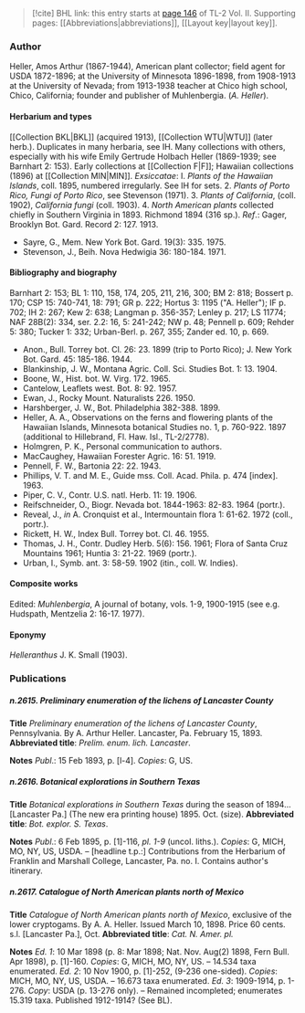 > [!cite] BHL link: this entry starts at [page 146](https://www.biodiversitylibrary.org/item/103253#page/172/mode/1up) of TL-2 Vol. II.
> Supporting pages: [[Abbreviations|abbreviations]], [[Layout key|layout key]].

### Author

Heller, Amos Arthur (1867-1944), American plant collector; field agent for USDA 1872-1896; at the University of Minnesota 1896-1898, from 1908-1913 at the University of Nevada; from 1913-1938 teacher at Chico high school, Chico, California; founder and publisher of Muhlenbergia. (*A. Heller*).

#### Herbarium and types

[[Collection BKL|BKL]] (acquired 1913), [[Collection WTU|WTU]] (later herb.). Duplicates in many herbaria, see IH. Many collections with others, especially with his wife Emily Gertrude Holbach Heller (1869-1939; see Barnhart 2: 153). Early collections at [[Collection F|F]]; Hawaiian collections (1896) at [[Collection MIN|MIN]].
*Exsiccatae*: I. *Plants of the Hawaiian Islands*, coll. 1895, numbered irregularly. See IH for sets. 2. *Plants of Porto Rico, Fungi of Porto Rico*, see Stevenson (1971). 3. *Plants of California*, (coll. 1902), *California fungi* (coll. 1903). 4. *North American plants* collected chiefly in Southern Virginia in 1893. Richmond 1894 (316 sp.).
*Ref*.: Gager, Brooklyn Bot. Gard. Record 2: 127. 1913.
- Sayre, G., Mem. New York Bot. Gard. 19(3): 335. 1975.
- Stevenson, J., Beih. Nova Hedwigia 36: 180-184. 1971.

#### Bibliography and biography

Barnhart 2: 153; BL 1: 110, 158, 174, 205, 211, 216, 300; BM 2: 818; Bossert p. 170; CSP 15: 740-741, 18: 791; GR p. 222; Hortus 3: 1195 ("A. Heller"); IF p. 702; IH 2: 267; Kew 2: 638; Langman p. 356-357; Lenley p. 217; LS 11774; NAF 28B(2): 334, ser. 2.2: 16, 5: 241-242; NW p. 48; Pennell p. 609; Rehder 5: 380; Tucker 1: 332; Urban-Berl. p. 267, 355; Zander ed. 10, p. 669.
- Anon., Bull. Torrey bot. Cl. 26: 23. 1899 (trip to Porto Rico); J. New York Bot. Gard. 45: 185-186. 1944.
- Blankinship, J. W., Montana Agric. Coll. Sci. Studies Bot. 1: 13. 1904.
- Boone, W., Hist. bot. W. Virg. 172. 1965.
- Cantelow, Leaflets west. Bot. 8: 92. 1957.
- Ewan, J., Rocky Mount. Naturalists 226. 1950.
- Harshberger, J. W., Bot. Philadelphia 382-388. 1899.
- Heller, A. A., Observations on the ferns and flowering plants of the Hawaiian Islands, Minnesota botanical Studies no. 1, p. 760-922. 1897 (additional to Hillebrand, Fl. Haw. Isl., TL-2/2778).
- Holmgren, P. K., Personal communication to authors.
- MacCaughey, Hawaiian Forester Agric. 16: 51. 1919.
- Pennell, F. W., Bartonia 22: 22. 1943.
- Phillips, V. T. and M. E., Guide mss. Coll. Acad. Phila. p. 474 \[index\]. 1963.
- Piper, C. V., Contr. U.S. natl. Herb. 11: 19. 1906.
- Reifschneider, O., Biogr. Nevada bot. 1844-1963: 82-83. 1964 (portr.).
- Reveal, J., *in* A. Cronquist et al., Intermountain flora 1: 61-62. 1972 (coll., portr.).
- Rickett, H. W., Index Bull. Torrey bot. Cl. 46. 1955.
- Thomas, J. H., Contr. Dudley Herb. 5(6): 156. 1961; Flora of Santa Cruz Mountains 1961; Huntia 3: 21-22. 1969 (portr.).
- Urban, I., Symb. ant. 3: 58-59. 1902 (itin., coll. W. Indies).

#### Composite works

Edited: *Muhlenbergia*, A journal of botany, vols. 1-9, 1900-1915 (see e.g. Hudspath, Mentzelia 2: 16-17. 1977).

#### Eponymy

*Helleranthus* J. K. Small (1903).

### Publications

##### n.2615. Preliminary enumeration of the lichens of Lancaster County

**Title**
*Preliminary enumeration of the lichens of Lancaster County*, Pennsylvania. By A. Arthur Heller. Lancaster, Pa. February 15, 1893.
**Abbreviated title**: *Prelim. enum. lich. Lancaster*.

**Notes**
*Publ*.: 15 Feb 1893, p. \[l-4\]. *Copies*: G, US.

##### n.2616. Botanical explorations in Southern Texas

**Title**
*Botanical explorations in Southern Texas* during the season of 1894... \[Lancaster Pa.\] (The new era printing house) 1895. Oct. (size).
**Abbreviated title**: *Bot. explor. S. Texas*.

**Notes**
*Publ*.: 6 Feb 1895, p. \[1\]-116, *pl. 1-9* (uncol. liths.). *Copies*: G, MICH, MO, NY, US, USDA. – \[headline t.p.:\] Contributions from the Herbarium of Franklin and Marshall College, Lancaster, Pa. no. I. Contains author's itinerary.

##### n.2617. Catalogue of North American plants north of Mexico

**Title**
*Catalogue of North American plants north of Mexico*, exclusive of the lower cryptogams. By A. A. Heller. Issued March 10, 1898. Price 60 cents. s.l. \[Lancaster Pa.\], Oct.
**Abbreviated title**: *Cat. N. Amer. pl.*

**Notes**
*Ed. 1*: 10 Mar 1898 (p. 8: Mar 1898; Nat. Nov. Aug(2) 1898, Fern Bull. Apr 1898), p. \[1\]-160. *Copies*: G, MICH, MO, NY, US. – 14.534 taxa enumerated.
*Ed. 2*: 10 Nov 1900, p. \[1\]-252, (9-236 one-sided). *Copies*: MICH, MO, NY, US, USDA. – 16.673 taxa enumerated.
*Ed. 3*: 1909-1914, p. 1-276. *Copy*: USDA (p. 13-276 only). – Remained incompleted; enumerates 15.319 taxa. Published 1912-1914? (See BL).

